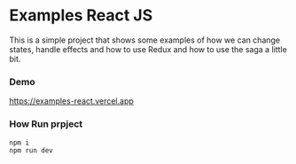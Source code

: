 # Examples React JS

This is a simple project that shows some examples of how we can change states, handle effects and how to use Redux and how to use the saga a little bit.

### Demo
https://examples-react.vercel.app

### How Run prpject

```
npm i
npm run dev
```
